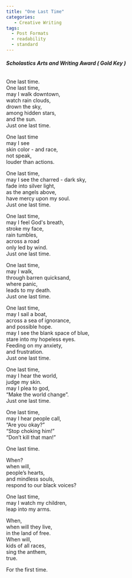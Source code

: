 ```yaml
---
title: "One Last Time"
categories:
   - Creative Writing
tags:
  - Post Formats
  - readability
  - standard
---
```

###### **Scholastics Arts and Writing Award ( Gold Key )** 
One last time.<br>
One last time,<br>
may I walk downtown,<br> 
watch rain clouds,<br>
drown the sky,<br>
among hidden stars,<br> 
and the sun. <br>
Just one last time.<br>

One last time<br>
may I see<br>
skin color - and race,<br> 
not speak,<br>
 louder than actions.<br>

One last time,<br>
may I see the charred - dark sky,<br>
fade into silver light, <br>
as the angels above, <br>
have mercy upon my soul. <br>
Just one last time. <br>

One last time, <br>
may I feel God's breath, <br>
 stroke my face, <br>
rain tumbles, <br>
across a road <br>
only led by wind. <br>
Just one last time.<br>

One last time, <br>
may I walk,<br>
through barren quicksand, <br>
where panic, <br>
leads to my death. <br>
Just one last time. <br>

One last time, <br>
may I sail a boat,<br>
across a sea of ignorance, <br>
and possible hope.<br>
may I see the blank space of blue, <br>
stare into my hopeless eyes. <br>
Feeding on my anxiety, <br>
 and frustration.  <br>
Just one last time.<br>

One last time, <br>
may I hear the world, <br>
judge my skin. <br>
may I plea to god, <br>
“Make the world change”.<br>
Just one last time. <br>

One last time, <br>
may I hear people call,<br> 
“Are you okay?”<br>
“Stop choking him!”<br>
“Don’t kill that man!”<br>

One last time.<br>

When?<br>
when will,<br>
people’s hearts,<br>
and mindless souls,<br>
respond to our black voices?<br> 

One last time, <br>
may I watch my children,<br>
leap into my arms.<br>

When,<br>
when will they live,<br>
in the land of free.<br>
When will,<br>
kids of all races,<br>
sing the anthem,<br>
true.<br>

For the first time.<br>


